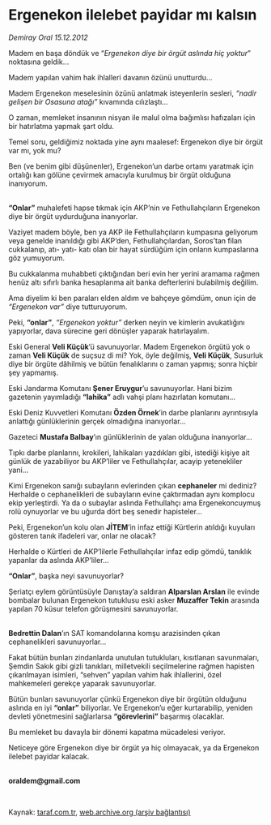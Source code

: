 # Ergenekon ilelebet payidar mı kalsın

*Demiray Oral 15.12.2012*

<div class="yazi"><p>Madem en başa döndük ve “<i>Ergenekon diye bir örgüt aslında hiç yoktur</i>” noktasına geldik...</p>
<p>Madem yapılan vahim hak ihlalleri davanın özünü unutturdu...</p>
<p>Madem Ergenekon meselesinin özünü anlatmak isteyenlerin sesleri, <i>“nadir gelişen bir Osasuna atağı”</i> kıvamında cılızlaştı...</p>
<p>O zaman, memleket insanının nisyan ile malul olma bağımlısı hafızaları için bir hatırlatma yapmak şart oldu.</p>
<p>Temel soru, geldiğimiz noktada yine aynı maalesef: Ergenekon diye bir örgüt var mı, yok mu?</p>
<p>Ben (ve benim gibi düşünenler), Ergenekon’un darbe ortamı yaratmak için ortalığı kan gölüne çevirmek amacıyla kurulmuş bir örgüt olduğuna inanıyorum.</p>
<p><b><br/>“Onlar”</b> muhalefeti hapse tıkmak için AKP’nin ve Fethullahçıların Ergenekon diye bir örgüt uydurduğuna inanıyorlar.</p>
<p>Vaziyet madem böyle, ben ya AKP ile Fethullahçıların kumpasına geliyorum veya genelde inanıldığı gibi AKP’den, Fethullahçılardan, Soros’tan filan cukkalanıp, atı- yatı- katı olan bir hayat sürdüğüm için onların kumpaslarına göz yumuyorum.</p>
<p>Bu cukkalanma muhabbeti çıktığından beri evin her yerini aramama rağmen henüz altı sıfırlı banka hesaplarıma ait banka defterlerini bulabilmiş değilim.</p>
<p>Ama diyelim ki ben paraları elden aldım ve bahçeye gömdüm, onun için de <i>“Ergenekon var”</i> diye tutturuyorum.</p>
<p>Peki, <b>“onlar”</b>, <i>“Ergenekon yoktur”</i> derken neyin ve kimlerin avukatlığını yapıyorlar, dava sürecine geri dönüşler yaparak hatırlayalım.</p>
<p>Eski General <b>Veli Küçük</b>’ü savunuyorlar. Madem Ergenekon örgütü yok o zaman <b>Veli Küçük</b> de suçsuz di mi? Yok, öyle değilmiş, <b>Veli Küçük</b>, Susurluk diye bir örgüte dâhilmiş ve bütün fenalıklarını o zaman yapmış; sonra hiçbir şey yapmamış.</p>
<p>Eski Jandarma Komutanı <b>Şener Eruygur</b>’u savunuyorlar. Hani bizim gazetenin yayımladığı <b>“lahika”</b> adlı vahşi planı hazırlatan komutanı...</p>
<p>Eski Deniz Kuvvetleri Komutanı <b>Özden Örnek</b>’in darbe planlarını ayrıntısıyla anlattığı günlüklerinin gerçek olmadığına inanıyorlar...</p>
<p>Gazeteci <b>Mustafa Balbay</b>’ın günlüklerinin de yalan olduğuna inanıyorlar...</p>
<p>Tıpkı darbe planlarını, krokileri, lahikaları yazdıkları gibi, istediği kişiye ait günlük de yazabiliyor bu AKP’liler ve Fethullahçılar, acayip yetenekliler yani...</p>
<p>Kimi Ergenekon sanığı subayların evlerinden çıkan <b>cephaneler</b> mi dediniz? Herhalde o cephanelikleri de subayların evine çaktırmadan aynı komplocu ekip yerleştirdi. Ya da o subaylar aslında Fethullahçı ama Ergenekoncuymuş rolü oynuyorlar ve bu uğurda dört beş senedir hapisteler...</p>
<p>Peki, Ergenekon’un kolu olan <b>JİTEM</b>’in infaz ettiği Kürtlerin atıldığı kuyuları gösteren tanık ifadeleri var, onlar ne olacak?</p>
<p>Herhalde o Kürtleri de AKP’lilerle Fethullahçılar infaz edip gömdü, tanıklık yapanlar da aslında AKP’liler...</p>
<p><b>“Onlar”</b>, başka neyi savunuyorlar?</p>
<p>Şeriatçı eylem görüntüsüyle Danıştay’a saldıran <b>Alparslan Arslan</b> ile evinde bombalar bulunan Ergenekon tutuklusu eski asker <b>Muzaffer Tekin</b> arasında yapılan 70 küsur telefon görüşmesini savunuyorlar.</p>
<p><b><br/>Bedrettin Dalan</b>’ın SAT komandolarına komşu arazisinden çıkan cephanelikleri savunuyorlar...</p>
<p>Fakat bütün bunları zindanlarda unutulan tutukluları, kısıtlanan savunmaları, Şemdin Sakık gibi gizli tanıkları, milletvekili seçilmelerine rağmen hapisten çıkarılmayan isimleri, “sehven” yapılan vahim hak ihlallerini, özel mahkemeleri gerekçe yaparak savunuyorlar.</p>
<p>Bütün bunları savunuyorlar çünkü Ergenekon diye bir örgütün olduğunu aslında en iyi <b>“onlar”</b> biliyorlar. Ve Ergenekon’u eğer kurtarabilip, yeniden devleti yönetmesini sağlarlarsa <b>“görevlerini”</b> başarmış olacaklar.</p>
<p>Bu memleket bu davayla bir dönemi kapatma mücadelesi veriyor.</p>
<p>Neticeye göre Ergenekon diye bir örgüt ya hiç olmayacak, ya da Ergenekon ilelebet payidar kalacak.</p><strong>
<p><br/>oraldem@gmail.com</p>
<p></p></strong> 
</div>

Kaynak: [taraf.com.tr](http://www.taraf.com.tr/demiray-oral/makale-ergenekon-ilelebet-payidar-mi-kalsin.htm), [web.archive.org (arşiv bağlantısı)](http://web.archive.org/web/20131102181302/http://www.taraf.com.tr/demiray-oral/makale-ergenekon-ilelebet-payidar-mi-kalsin.htm)
